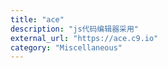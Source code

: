 ```yaml
---
title: "ace"
description: "js代码编辑器采用"
external_url: "https://ace.c9.io"
category: "Miscellaneous"
---
```

